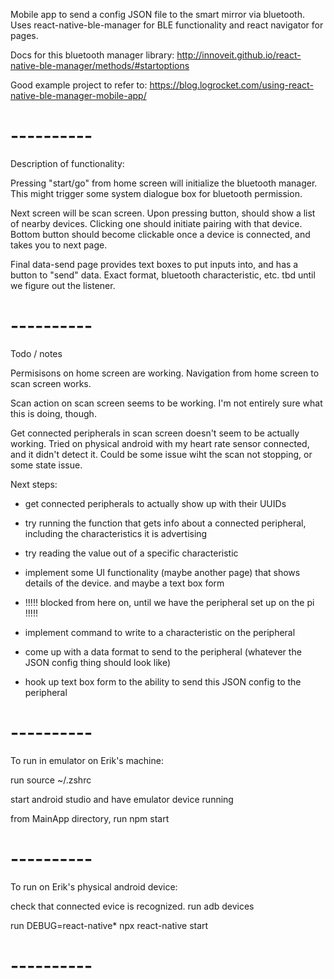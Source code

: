 Mobile app to send a config JSON file to the smart mirror via bluetooth.
Uses react-native-ble-manager for BLE functionality and react navigator for pages.

Docs for this bluetooth manager library:
http://innoveit.github.io/react-native-ble-manager/methods/#startoptions

Good example project to refer to:
https://blog.logrocket.com/using-react-native-ble-manager-mobile-app/

# ----------

Description of functionality:

Pressing "start/go" from home screen will initialize the bluetooth manager. This might trigger some system dialogue box for bluetooth permission.

Next screen will be scan screen. Upon pressing button, should show a list of nearby devices. Clicking one should initiate pairing with that device. Bottom button should become clickable once a device is connected, and takes you to next page.

Final data-send page provides text boxes to put inputs into, and has a button to "send" data. Exact format, bluetooth characteristic, etc. tbd until we figure out the listener.

# ----------

Todo / notes

Permisisons on home screen are working. Navigation from home screen to scan screen works.

Scan action on scan screen seems to be working. I'm not entirely sure what this is doing, though.

Get connected peripherals in scan screen doesn't seem to be actually working. Tried on physical android with my heart rate sensor connected, and it didn't detect it. Could be some issue wiht the scan not stopping, or some state issue.

Next steps:
- get connected peripherals to actually show up with their UUIDs
- try running the function that gets info about a connected peripheral, including the characteristics it is advertising
- try reading the value out of a specific characteristic
- implement some UI functionality (maybe another page) that shows details of the device. and maybe a text box form

- !!!!! blocked from here on, until we have the peripheral set up on the pi !!!!!

- implement command to write to a characteristic on the peripheral
- come up with a data format to send to the peripheral (whatever the JSON config thing should look like)
- hook up text box form to the ability to send this JSON config to the peripheral

# ----------

To run in emulator on Erik's machine:

run
   source ~/.zshrc

start android studio and have emulator device running

from MainApp directory, run
   npm start

# ----------

To run on Erik's physical android device:

check that connected evice is recognized. run
   adb devices

run
   DEBUG=react-native* npx react-native start

# ----------
